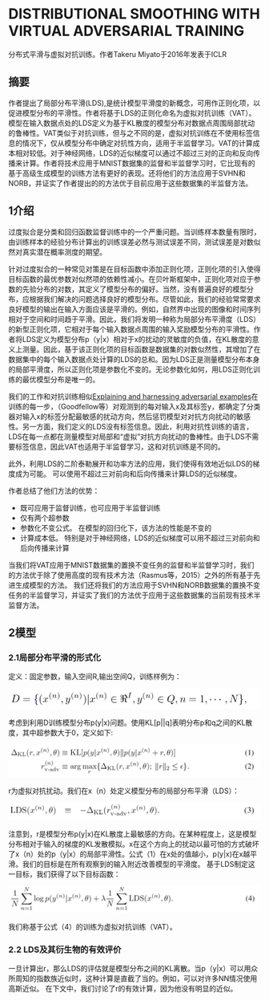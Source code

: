 # DISTRIBUTIONAL SMOOTHING WITH VIRTUAL ADVERSARIAL TRAINING

分布式平滑与虚拟对抗训练。作者Takeru Miyato于2016年发表于ICLR

## 摘要

作者提出了局部分布平滑(LDS),是统计模型平滑度的新概念，可用作正则化项，以促进模型分布的平滑性。作者将基于LDS的正则化命名为虚拟对抗训练（VAT）。模型在输入数据点处的LDS定义为基于KL散度的模型分布对数据点周围局部扰动的鲁棒性。VAT类似于对抗训练，但与之不同的是，虚拟对抗训练在不使用标签信息的情况下，仅从模型分布中确定对抗性方向，适用于半监督学习。VAT的计算成本相对较低。对于神经网络，LDS的近似梯度可以通过不超过三对的正向和反向传播来计算。作者将技术应用于MNIST数据集的监督和半监督学习时，它比现有的基于高级生成模型的训练方法有更好的表现。还将他们的方法应用于SVHN和NORB，并证实了作者提出的的方法优于目前应用于这些数据集的半监督方法。

## 1介绍

过度拟合是分类和回归函数监督训练中的一个严重问题。当训练样本数量有限时，由训练样本的经验分布计算出的训练误差必然与测试误差不同，测试误差是对数似然对真实潜在概率测度的期望。

针对过度拟合的一种常见对策是在目标函数中添加正则化项，正则化项的引入使得目标函数的最优参数对似然项的依赖性减小。在贝叶斯框架中，正则化项对应于参数的先验分布的对数，其定义了模型分布的偏好。当然，没有普遍良好的模型分布，应根据我们解决的问题选择良好的模型分布。尽管如此，我们的经验常常要求良好模型的输出在输入方面应该是平滑的。例如，自然界中出现的图像和时间序列相对于空间和时间趋于平滑。因此，我们将发明一种称为局部分布平滑度（LDS）的新型正则化项，它相对于每个输入数据点周围的输入奖励模型分布的平滑性。作者将LDS定义为模型分布p（y|x）相对于x的扰动的灵敏度的负值，在KL散度的意义上测量。因此，基于该正则化项的目标函数是数据集的对数似然性，其增加了在数据集中的每个输入数据点处计算的LDS的总和。因为LDS正是测量模型分布本身的局部平滑度，所以正则化项是参数化不变的。无论参数化如何，用LDS正则化训练的最优模型分布是唯一的。

我们的工作和对抗训练相似[Explaining and harnessing adversarial examples](https://arxiv.org/pdf/1412.6572.pdf)在训练的每一步，（Goodfellow等）对观测到的每对输入x及其标签y，都确定了分类器对输入x的标签分配最敏感的扰动方向，然后惩罚模型对对抗方向扰动的敏感性。另一方面，我们定义的LDS没有标签信息。因此，利用对抗性训练的语言，LDS在每一点都在测量模型对局部和“虚拟”对抗方向扰动的鲁棒性。由于LDS不需要标签信息，因此VAT也适用于半监督学习，这和对抗训练是不同的。

此外，利用LDS的二阶泰勒展开和功率方法的应用，我们使得有效地近似LDS的梯度成为可能。 可以使用不超过三对前向和后向传播来计算LDS的近似梯度。

作者总结了他们方法的优势：

+ 既可应用于监督训练，也可应用于半监督训练
+ 仅有两个超参数
+ 参数化不变公式。 在模型的回归化下，该方法的性能是不变的
+ 计算成本低。 特别是对于神经网络，LDS的近似梯度可以用不超过三对前向和后向传播来计算

当我们将VAT应用于MNIST数据集的置换不变任务的监督和半监督学习时，我们的方法优于除了使用高度的现有技术方法（Rasmus等，2015）之外的所有基于先进生成模型的方法。 我们还将我们的方法应用于SVHN和NORB数据集的置换不变任务的半监督学习，并证实了我们的方法优于应用于这些数据集的当前现有技术半监督方法。

## 2模型

### 2.1局部分布平滑的形式化

定义：固定参数，输入空间R,输出空间Q，训练样例为：

![1.jpg](./virtual_adv/1.jpg)

考虑到利用D训练模型分布p(y|x)问题。使用KL[p||q]表明分布p和q之间的KL散度，其中超参数大于0，定义如下:

![2.jpg](./virtual_adv/2.jpg)

r为虚拟对抗扰动。我们在x（n）处定义模型分布的局部分布平滑（LDS）：

![3.jpg](./virtual_adv/3.jpg)

注意到，r是模型分布p(y|x)在KL散度上最敏感的方向。在某种程度上，这是模型分布相对于输入的梯度的KL发散模拟。x在这个方向上的扰动以最可怕的方式破坏了x（n）处的p（y|x）的局部平滑性。公式（1）在x处的值越小，p(y|x)在x越平滑。我们的目标是在所有观察到的输入附近改善模型的平滑度。 基于LDS制定这一目标，我们获得了以下目标函数：

![4.jpg](./virtual_adv/4.jpg)

我们称基于公式（4）的训练为虚拟对抗训练（VAT）。

### 2.2 LDS及其衍生物的有效评价

一旦计算出r，那么LDS的评估就是模型分布之间的KL离散。当p（y|x）可以用众所周知的指数族近似时，这种计算是直截了当的。例如，可以对许多NN情况使用高斯近似。 在下文中，我们讨论了r的有效计算，因为他没有明显的近似。

#### 



